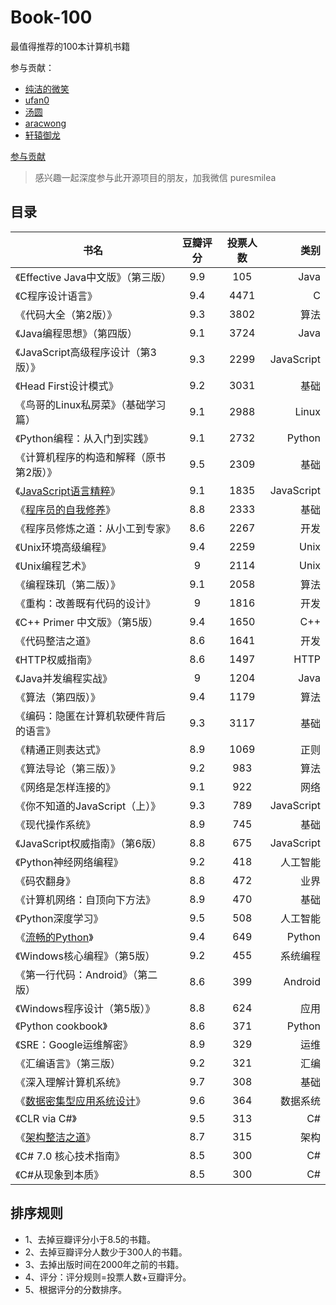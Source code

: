 # Book-100

最值得推荐的100本计算机书籍

参与贡献：

- [纯洁的微笑](https://github.com/ityouknow)
- [ufan0](https://github.com/ufan0/)
- [汤圆](https://github.com/tangyuan-hub)
- [aracwong](https://aracwong.github.io)
- [轩辕御龙](https://github.com/lierchao1997)

[参与贡献](https://github.com/ityouknow/book-100/issues/new)

> 感兴趣一起深度参与此开源项目的朋友，加我微信 puresmilea




## 目录

| 书名        |   豆瓣评分    |   投票人数    | 类别 |
| ------------- |:-------------:| :-------------: |      -----:|
|《Effective Java中文版》（第三版）|9.9|105|Java|
|《C程序设计语言》|9.4|4471|C|
|《代码大全（第2版）》|9.3|3802|算法|
|《Java编程思想》（第四版）|9.1|3724|Java|
|《JavaScript高级程序设计（第3版）》|9.3|2299|JavaScript|
|《Head First设计模式》|9.2|3031|基础|
|《鸟哥的Linux私房菜》（基础学习篇）|9.1|2988|Linux|
|《Python编程：从入门到实践》|9.1|2732|Python|
|《计算机程序的构造和解释（原书第2版）》|9.5|2309|基础|
|《[JavaScript语言精粹](https://book.douban.com/subject/3590768/)》|9.1|1835|JavaScript|
|《[程序员的自我修养](https://book.douban.com/subject/3652388/)》|8.8|2333|基础|
|《程序员修炼之道：从小工到专家》|8.6|2267|开发|
|《Unix环境高级编程》|9.4|2259|Unix|
|《Unix编程艺术》|9|2114|Unix|
|《编程珠玑（第二版）》|9.1|2058|算法|
|《重构：改善既有代码的设计》|9|1816|开发|
|《C++ Primer 中文版》（第5版）|9.4|1650|C++|
|《代码整洁之道》|8.6|1641|开发|
|《HTTP权威指南》|8.6|1497|HTTP|
|《Java并发编程实战》|9|1204|Java|
|《算法（第四版）》|9.4|1179|算法|
|《编码：隐匿在计算机软硬件背后的语言》|9.3|3117|基础|
|《精通正则表达式》|8.9|1069|正则|
|《算法导论（第三版）》|9.2|983|算法|
|《网络是怎样连接的》|9.1|922|网络|
|《你不知道的JavaScript（上）》|9.3|789|JavaScript|
|《现代操作系统》|8.9|745|基础|
|《JavaScript权威指南》（第6版）|8.8|675|JavaScript|
|《Python神经网络编程》|9.2|418|人工智能|
|《码农翻身》|8.8|472|业界|
|《计算机网络：自顶向下方法》|8.9|470|基础|
|《Python深度学习》|9.5|508|人工智能|
|《[流畅的Python](https://book.douban.com/subject/27028517/)》|9.4|649|Python|
|《Windows核心编程》（第5版）|9.2|455|系统编程|
|《第一行代码：Android》（第二版）|8.6|399|Android|
|《Windows程序设计（第5版）》|8.8|624|应用|
|《Python cookbook》|8.6|371|Python|
|《SRE：Google运维解密》|8.9|329|运维|
|《汇编语言》（第三版）|9.2|321|汇编|
|《深入理解计算机系统》|9.7|308|基础|
|《[数据密集型应用系统设计](https://book.douban.com/subject/30329536/)》|9.6|364|数据系统|
|《CLR via C#》|9.5|313|C#|
|《[架构整洁之道](https://book.douban.com/subject/30333919/)》|8.7|315|架构|
|《C# 7.0 核心技术指南》|8.5|300|C#|
|《C#从现象到本质》|8.5|300|C#|






## 排序规则

- 1、去掉豆瓣评分小于8.5的书籍。
- 2、去掉豆瓣评分人数少于300人的书籍。
- 3、去掉出版时间在2000年之前的书籍。
- 4、评分：评分规则=投票人数+豆瓣评分。
- 5、根据评分的分数排序。



